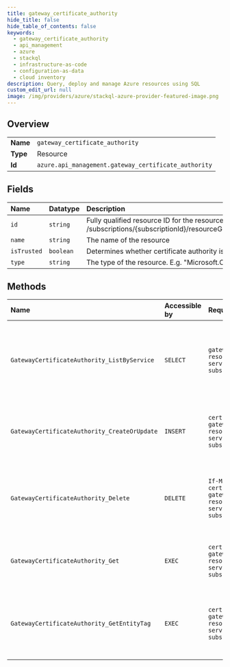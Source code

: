 ```yaml
---
title: gateway_certificate_authority
hide_title: false
hide_table_of_contents: false
keywords:
  - gateway_certificate_authority
  - api_management
  - azure    
  - stackql
  - infrastructure-as-code
  - configuration-as-data
  - cloud inventory
description: Query, deploy and manage Azure resources using SQL
custom_edit_url: null
image: /img/providers/azure/stackql-azure-provider-featured-image.png
---
```

  
    

## Overview
<table><tbody>
<tr><td><b>Name</b></td><td><code>gateway_certificate_authority</code></td></tr>
<tr><td><b>Type</b></td><td>Resource</td></tr>
<tr><td><b>Id</b></td><td><code>azure.api_management.gateway_certificate_authority</code></td></tr>
</tbody></table>

## Fields
| Name | Datatype | Description |
|:-----|:---------|:------------|
| `id` | `string` | Fully qualified resource ID for the resource. Ex - /subscriptions/&#123;subscriptionId&#125;/resourceGroups/&#123;resourceGroupName&#125;/providers/&#123;resourceProviderNamespace&#125;/&#123;resourceType&#125;/&#123;resourceName&#125; |
| `name` | `string` | The name of the resource |
| `isTrusted` | `boolean` | Determines whether certificate authority is trusted. |
| `type` | `string` | The type of the resource. E.g. "Microsoft.Compute/virtualMachines" or "Microsoft.Storage/storageAccounts" |
## Methods
| Name | Accessible by | Required Params | Description |
|:-----|:--------------|:----------------|:------------|
| `GatewayCertificateAuthority_ListByService` | `SELECT` | `gatewayId, resourceGroupName, serviceName, subscriptionId` | Lists the collection of Certificate Authorities for the specified Gateway entity. |
| `GatewayCertificateAuthority_CreateOrUpdate` | `INSERT` | `certificateId, gatewayId, resourceGroupName, serviceName, subscriptionId` | Assign Certificate entity to Gateway entity as Certificate Authority. |
| `GatewayCertificateAuthority_Delete` | `DELETE` | `If-Match, certificateId, gatewayId, resourceGroupName, serviceName, subscriptionId` | Remove relationship between Certificate Authority and Gateway entity. |
| `GatewayCertificateAuthority_Get` | `EXEC` | `certificateId, gatewayId, resourceGroupName, serviceName, subscriptionId` | Get assigned Gateway Certificate Authority details. |
| `GatewayCertificateAuthority_GetEntityTag` | `EXEC` | `certificateId, gatewayId, resourceGroupName, serviceName, subscriptionId` | Checks if Certificate entity is assigned to Gateway entity as Certificate Authority. |
